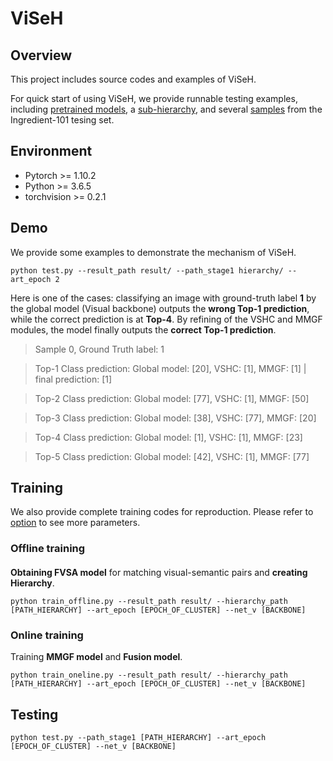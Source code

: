 # ViSeH
## Overview
This project includes source codes and examples of ViSeH. 

For quick start of using ViSeH, we provide runnable testing examples, including [pretrained models](./model_save/resnet18), a [sub-hierarchy](./hierarchy), and several [samples](./data_food101_demo) from the Ingredient-101 tesing set.
## Environment
* Pytorch >= 1.10.2
* Python >= 3.6.5
* torchvision >= 0.2.1
## Demo
We provide some examples to demonstrate the mechanism of ViSeH.

    python test.py --result_path result/ --path_stage1 hierarchy/ --art_epoch 2

Here is one of the cases: classifying an image with ground-truth label **1** by the global model (Visual backbone) outputs the **wrong Top-1 prediction**, while the correct prediction is at **Top-4**. By refining of the VSHC and MMGF modules, the model finally outputs the **correct Top-1 prediction**.

> Sample 0, Ground Truth label: 1

> Top-1 Class prediction: Global model: [20], VSHC: [1], MMGF: [1] | final prediction: [1]

> Top-2 Class prediction: Global model: [77], VSHC: [1], MMGF: [50]

> Top-3 Class prediction: Global model: [38], VSHC: [77], MMGF: [20]

> Top-4 Class prediction: Global model: [1], VSHC: [1], MMGF: [23]

> Top-5 Class prediction: Global model: [42], VSHC: [1], MMGF: [77]


## Training
We also provide complete training codes for reproduction. Please refer to [option](./opts.py) to see more parameters.
### Offline training
####
**Obtaining FVSA model** for matching visual-semantic pairs and **creating Hierarchy**.

    python train_offline.py --result_path result/ --hierarchy_path [PATH_HIERARCHY] --art_epoch [EPOCH_OF_CLUSTER] --net_v [BACKBONE]
### Online training
Training **MMGF model** and **Fusion model**.

    python train_oneline.py --result_path result/ --hierarchy_path [PATH_HIERARCHY] --art_epoch [EPOCH_OF_CLUSTER] --net_v [BACKBONE]
## Testing
    python test.py --path_stage1 [PATH_HIERARCHY] --art_epoch [EPOCH_OF_CLUSTER] --net_v [BACKBONE]
